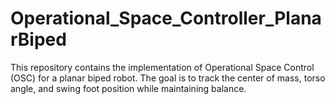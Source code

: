 # Operational_Space_Controller_PlanarBiped
This repository contains the implementation of Operational Space Control (OSC) for a planar biped robot. The goal is to track the center of mass, torso angle, and swing foot position while maintaining balance.
